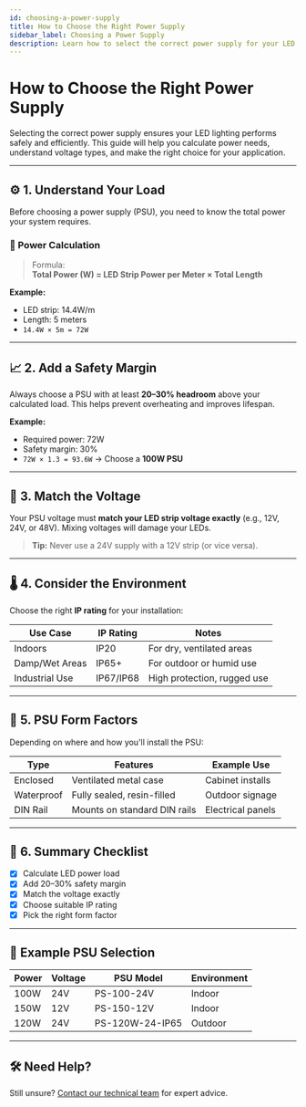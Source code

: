 ```yaml
---
id: choosing-a-power-supply
title: How to Choose the Right Power Supply
sidebar_label: Choosing a Power Supply
description: Learn how to select the correct power supply for your LED lighting setup.
---
```


# How to Choose the Right Power Supply

Selecting the correct power supply ensures your LED lighting performs safely and efficiently. This guide will help you calculate power needs, understand voltage types, and make the right choice for your application.

---

## ⚙️ 1. Understand Your Load

Before choosing a power supply (PSU), you need to know the total power your system requires.

### 🔢 Power Calculation

> Formula:  
> **Total Power (W) = LED Strip Power per Meter × Total Length**

**Example:**
- LED strip: 14.4W/m  
- Length: 5 meters  
- `14.4W × 5m = 72W`

---

## 📈 2. Add a Safety Margin

Always choose a PSU with at least **20–30% headroom** above your calculated load. This helps prevent overheating and improves lifespan.

**Example:**
- Required power: 72W  
- Safety margin: 30%  
- `72W × 1.3 = 93.6W` → Choose a **100W PSU**

---

## 🔌 3. Match the Voltage

Your PSU voltage must **match your LED strip voltage exactly** (e.g., 12V, 24V, or 48V). Mixing voltages will damage your LEDs.

> **Tip:** Never use a 24V supply with a 12V strip (or vice versa).

---

## 🌡 4. Consider the Environment

Choose the right **IP rating** for your installation:

| Use Case        | IP Rating | Notes                        |
|-----------------|-----------|------------------------------|
| Indoors         | IP20      | For dry, ventilated areas    |
| Damp/Wet Areas  | IP65+     | For outdoor or humid use     |
| Industrial Use  | IP67/IP68 | High protection, rugged use  |

---

## 🔌 5. PSU Form Factors

Depending on where and how you'll install the PSU:

| Type         | Features                          | Example Use        |
|--------------|-----------------------------------|--------------------|
| Enclosed     | Ventilated metal case              | Cabinet installs   |
| Waterproof   | Fully sealed, resin-filled         | Outdoor signage    |
| DIN Rail     | Mounts on standard DIN rails       | Electrical panels  |

---

## 🧠 6. Summary Checklist

- [x] Calculate LED power load  
- [x] Add 20–30% safety margin  
- [x] Match the voltage exactly  
- [x] Choose suitable IP rating  
- [x] Pick the right form factor  

---

## 🧰 Example PSU Selection

| Power | Voltage | PSU Model        | Environment |
|-------|---------|------------------|-------------|
| 100W  | 24V     | PS-100-24V       | Indoor      |
| 150W  | 12V     | PS-150-12V       | Indoor      |
| 120W  | 24V     | PS-120W-24-IP65  | Outdoor     |

---

## 🛠 Need Help?

Still unsure? [Contact our technical team](mailto:support@vivalyte.com) for expert advice.

